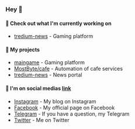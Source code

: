### Hey 👋

#### 👷 Check out what I'm currently working on
- [tredium-news](https://github.com/Dorsone/tredium-news) - Gaming platform

#### 🌱 My projects
- [maingame](https://github.com/Dorsone/maingame) - Gaming platform
- [MostByte/cafe](https://github.com/mostbyte/cafe) - Automation of cafe services
- [tredium-news](https://github.com/Dorsone/tredium-news) - News portal

#### 📜 I'm on social medias  [link](https://linktr.ee/dustmurodov)
- [Instagram](https://www.instagram.com/_dorsone/) - My blog on Instagram
- [Facebook](https://www.facebook.com/dorsonee) - My official page on Facebook
- [Telegram](https://t.me/dorsonee) -  If you have a question, my Telegram
- [Twitter](https://twitter.com/dorsonee) - Me on Twitter
